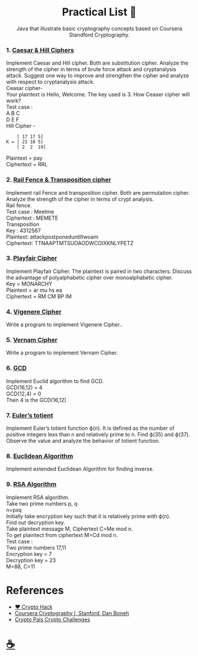 <div align="center">
        <h1>Practical List 📃</h1>
Java that illustrate basic cryptography concepts based on Coursera Standford Cryptography.
        </div>

### 1. [Caesar & Hill Ciphers](https://github.com/anujvaghani0/Cryptography-and-Network-Security/blob/main/CaesarCipher.java)
Implement Caesar and Hill cipher. Both are substitution cipher. Analyze the strength
of the cipher in terms of brute force attack and cryptanalysis attack.
Suggest one way to improve and strengthen the cipher and analyze with respect to cryptanalysis attack.
<br>
Ceasar cipher-
<br>
Your plaintext is Hello, Welcome. The key used is 3. How Ceaser cipher will work?
<br>
Test case :
<br>
A B C
<br>
D E F
<br>
Hill Cipher - 
<br>

        [ 17 17 5]    
    K = [ 21 18 5]    
        [ 2  2  19]       

Plaintext = pay
<br>
Ciphertext = RRL
### 2.  [Rail Fence & Transposition cipher]()
Implement rail Fence and transposition cipher. Both are permutation cipher.
Analyze the strength of the cipher in terms of crypt analysis.
<br>
Rail fence.
<br>
Test case : Meetme
<br>
Ciphertext : MEMETE
<br>
Transposition
<br>
Key : 4312567
<br>
Plaintext: attackpostponeduntiltwoam
<br>
Ciphertext: TTNAAPTMTSUOAODWCOIXKNLYPETZ

### 3. [Playfair Cipher]()
Implement Playfair Cipher. The plaintext is paired in two characters. Discuss the
advantage of polyalphabetic cipher over monoalphabetic cipher.
<br>
Key = MONARCHY
<br>
Plaintext = ar mu hs ea
<br>
Ciphertext = RM CM BP IM

### 4. [Vigenere Cipher]()
 Write a program to implement Vigenere Cipher..

### 5. [Vernam Cipher](https://github.com/anujvaghani0/Cryptography-and-Network-Security/blob/main/vernamCipher.java)
 Write a program to implement Vernam Cipher.

### 6. [GCD]()
Implement Euclid algorithm to find GCD.
<br>
GCD(16,12) = 4
<br>
GCD(12,4) = 0
<br>
Then 4 is the GCD(16,12) 

### 7. [ Euler’s totient]()
Implement Euler’s totient function ф(n). It is defined as the number of positive
integers less than n and relatively prime to n. Find ф(35)
and ф(37). Observe the value and analyze the behavior of totient function.

### 8. [Euclidean Algorithm]()
Implement extended Euclidean Algorithm for finding inverse.

### 9. [RSA Algorithm]()
Implement RSA algorithm.
<br>
Take two prime numbers p, q
<br>
n=pxq
<br>
Initially take encryption key such that it is relatively prime with ф(n).
<br>
Find out decryption key.
<br>
Take plaintext message M, Ciphertext C=Me mod n.
<br>
To get plaintect from ciphertext M=Cd mod n.
<br>
Test case :
<br>
Two prime numbers 17,11
<br>
Encryption key = 7
<br>
Decryption key = 23
<br>
M=88,
C=11
 
# References
- [❤️ Crypto Hack](https://cryptohack.org/)
- [Coursera Cryptography I, Stanford, Dan Boneh](https://www-origin.coursera.org/learn/crypto)
- [Crypto Pals Crypto Challenges](https://cryptopals.com/)

# [☕️](https://ko-fi.com/anujvaghani0)
